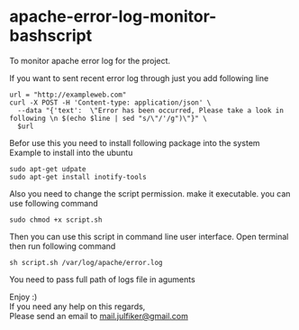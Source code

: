 # apache-error-log-monitor-bashscript
To monitor apache error log for the project. 

If you want to sent recent error log through just you add following line

```
url = "http://exampleweb.com"
curl -X POST -H 'Content-type: application/json' \
  --data "{'text':  \"Error has been occurred, Please take a look in following \n $(echo $line | sed "s/\"/'/g")\"}" \
  $url 

```  
Befor use this you need to install following package into the system   
Example to install into the ubuntu  

```
sudo apt-get udpate
sudo apt-get install inotify-tools
```
Also you need to change the script permission. make it executable. you can use following command
```
sudo chmod +x script.sh
```
Then you can use this script in command line user interface. 
Open terminal then run following command

```
sh script.sh /var/log/apache/error.log

```

You need to pass full path of logs file in aguments    

Enjoy :)   
If you need any help on this regards,  
Please send an email to mail.julfiker@gmail.com  
